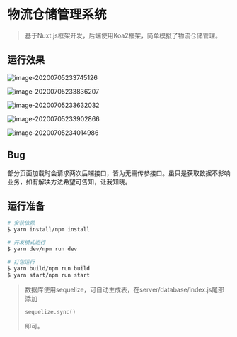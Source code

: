 # 物流仓储管理系统

> 基于Nuxt.js框架开发，后端使用Koa2框架，简单模拟了物流仓储管理。

## 运行效果

![image-20200705233745126](E:\vue\wms\demo\login.png)

![image-20200705233836207](E:\vue\wms\demo\register.png)

![image-20200705233632032](E:\vue\wms\demo\index.png)

![image-20200705233902866](E:\vue\wms\demo\dashboard.png)

![image-20200705234014986](E:\vue\wms\demo\users.png)

## Bug

部分页面加载时会请求两次后端接口，皆为无需传参接口。虽只是获取数据不影响业务，如有解决方法希望可告知，让我知晓。

## 运行准备

```bash
# 安装依赖
$ yarn install/npm install

# 开发模式运行
$ yarn dev/npm run dev

# 打包运行
$ yarn build/npm run build
$ yarn start/npm run start
```

> 数据库使用sequelize，可自动生成表，在server/database/index.js尾部添加
>
> ```
> sequelize.sync()
> ```
>
> 即可。

